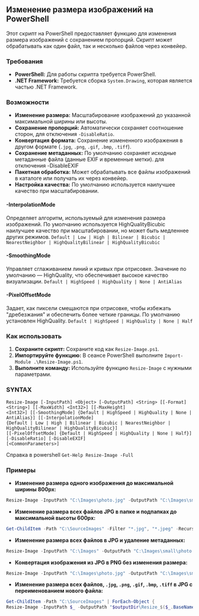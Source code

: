 ## Изменение размера изображений на PowerShell
Этот скрипт на PowerShell предоставляет функцию для изменения размера изображений с сохранением пропорций. Скрипт может обрабатывать как один файл, так и несколько файлов через конвейер.

### Требования
* **PowerShell:** Для работы скрипта требуется PowerShell.
* **.NET Framework:** Требуется сборка `System.Drawing`, которая является частью .NET Framework.

### Возможности
* **Изменение размера:** Масштабирование изображений до указанной максимальной ширины или высоты.
* **Сохранение пропорций:** Автоматически сохраняет соотношение сторон, для отключения `-DisableRatio`.
* **Конвертация формата:** Сохранение измененного изображения в другом формате (`.jpg`, `.png`, `.gif`, `.bmp`, `.tiff`).
* **Сохранение метаданных:** По умолчанию сохраняет исходные метаданные файла (данные EXIF и временные метки). для отключения -DisableEXIF
* **Пакетная обработка:** Может обрабатывать все файлы изображений в каталоге или получать их через конвейер.
* **Настройка качества:** По умолчанию используется наилучшее качество при масштабировании. 

#### -InterpolationMode
Определяет алгоритм, используемый для изменения размера изображений.  По умолчанию используется HighQualityBicubic наилучшее качество при масштабировании, но может быть медленнее других режимов.
`Default | Low | High | Bilinear | Bicubic | NearestNeighbor | HighQualityBilinear | HighQualityBicubic`

#### -SmoothingMode
Управляет сглаживанием линий и кривых при отрисовке. Значение по умолчанию — HighQuality, что обеспечивает высокое качество визуализации.
`Default | HighSpeed | HighQuality | None | AntiAlias`

#### -PixelOffsetMode
Задает, как пиксели смещаются при отрисовке, чтобы избежать "дребезжания" и обеспечить более четкие границы. По умолчанию установлен HighQuality.
`Default | HighSpeed | HighQuality | None | Half`

### Как использовать
  1.  **Сохраните скрипт:** Сохраните код как `Resize-Image.ps1`.
  2.  **Импортируйте функцию:** В сеансе PowerShell выполните `Import-Module .\Resize-Image.ps1`.
  3.  **Выполните команду:** Используйте функцию `Resize-Image` с нужными параметрами.

### SYNTAX
    Resize-Image [-InputPath] <Object> [-OutputPath] <String> [[-Format] <String>] [[-MaxWidth] <Int32>] [[-MaxHeight]
    <Int32>] [[-SmoothingMode] {Default | HighSpeed | HighQuality | None | AntiAlias}] [[-InterpolationMode]
    {Default | Low | High | Bilinear | Bicubic | NearestNeighbor | HighQualityBilinear | HighQualityBicubic}]
    [[-PixelOffsetMode] {Default | HighSpeed | HighQuality | None | Half}] [-DisableRatio] [-DisableEXIF] 
    [<CommonParameters>]
    
Справка в powershell
`Get-Help Resize-Image -Full`

### Примеры
* **Изменение размера одного изображения до максимальной ширины 800px:**
```powershell
Resize-Image -InputPath "C:\Images\photo.jpg" -OutputPath "C:\Images\small\photo_800.jpg" -MaxWidth 800
```

* **Изменение размера всех файлов JPG в папке и подпапках до максимальной высоты 600px:**
```powershell
Get-ChildItem -Path "C:\SourceImages" -Filter "*.jpg", "*.jpeg" -Recurse | Resize-Image -OutputPath "C:\ResizedImages" -MaxHeight 600
```

* **Изменение размера всех файлов в JPG и удаление метаданных:**
```powershell
Resize-Image -InputPath "C:\Images" -OutputPath "C:\Images\small\photo.png" -Format JPG -DisableEXIF 
```

* **Конвертация изображения из JPG в PNG без изменения размера:**
```powershell
Resize-Image -InputPath "C:\Images\photo.jpg" -OutputPath "C:\Images\small\photo.png" -Format png
```
* **Изменение размера всех файлов, `.jpg`, `.png`, `.gif`, `.bmp`, `.tiff` в JPG  c переименованием нового файла:**
```powershell
Get-ChildItem -Path "C:\SourceImages" | ForEach-Object { 
Resize-Image -InputPath $_ -OutputPath "$outputDir\Resize_$($_.BaseName)_800-600$($_.Extension)" -MaxWidth 800 -MaxHeight 600 }
```

